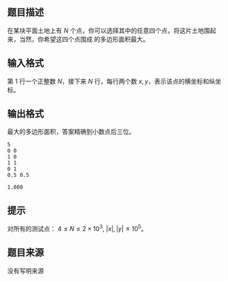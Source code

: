 ## 题目描述

在某块平面土地上有 $N$ 个点，你可以选择其中的任意四个点，将这片土地围起来，当然，你希望这四个点围成
的多边形面积最大。

## 输入格式

第 $1$ 行一个正整数 $N$，接下来 $N$ 行，每行两个数 $x,y$，表示该点的横坐标和纵坐标。

## 输出格式

最大的多边形面积，答案精确到小数点后三位。

```input1
5
0 0
1 0
1 1
0 1
0.5 0.5
```

```output1
1.000
```

## 提示

对所有的测试点： $4\le N\le 2\times 10^3$, $|x|,|y|\le 10^5$。

## 题目来源

没有写明来源